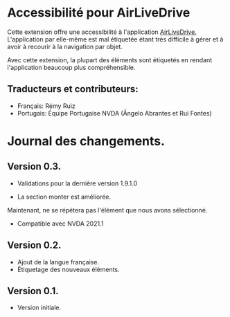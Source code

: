 # Accessibilité pour AirLiveDrive

Cette extension offre une accessibilité à l'application [AirLiveDrive.](https://www.airlivedrive.com/) L'application par elle-même est mal étiquetée étant très difficile à gérer et à avoir à recourir à la navigation par objet.

Avec cette extension, la plupart des éléments sont étiquetés en rendant l'application beaucoup plus compréhensible.

## Traducteurs et contributeurs:

* Français: Rémy Ruiz
* Portugais: Équipe Portugaise NVDA (Ângelo Abrantes et Rui Fontes)

# Journal des changements.
## Version 0.3.

* Validations pour la dernière version 1.9.1.0

* La section monter est améliorée.

Maintenant, ne se répétera pas l'élément que nous avons sélectionné.

* Compatible avec NVDA 2021.1

## Version 0.2.

* Ajout de la langue française.
* Étiquetage des nouveaux éléments.

## Version 0.1.

* Version initiale.

